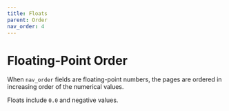 ```yaml
---
title: Floats
parent: Order
nav_order: 4
---
```


# Floating-Point Order

When `nav_order` fields are floating-point numbers, the pages are ordered in increasing order of the numerical values.

Floats include `0.0` and negative values. 

